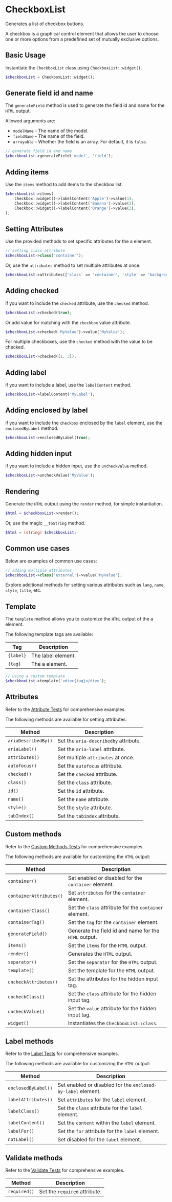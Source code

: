 # CheckboxList

Generates a list of checkbox buttons.

A checkbox is a graphical control element that allows the user to choose one or more options from a predefined set of
mutually exclusive options.

## Basic Usage

Instantiate the `CheckboxList` class using `CheckboxList::widget()`.

```php
$checkboxList = CheckboxList::widget();
```

## Generate field id and name

The `generateField` method is used to generate the field id and name for the `HTML` output.

Allowed arguments are:

- `modelName` - The name of the model.
- `fieldName` - The name of the field.
- `arrayable` - Whether the field is an array. For default, it is `false`.

```php
// generate field id and name
$checkboxList->generateField('model', 'field');
```

## Adding items

Use the `items` method to add items to the checkbox list.

```php
$checkboxList->items(
    Checkbox::widget()->labelContent('Apple')->value(1),
    Checkbox::widget()->labelContent('Banana')->value(2),
    Checkbox::widget()->labelContent('Orange')->value(3),
);
```

## Setting Attributes

Use the provided methods to set specific attributes for the a element.

```php
// setting class attribute
$checkboxList->class('container');
```

Or, use the `attributes` method to set multiple attributes at once.

```php
$checkboxList->attributes(['class' => 'container', 'style' => 'background-color: #eee;']);
```

## Adding checked

if you want to include the `checked` attribute, use the `checked` method.

```php
$checkboxList->checked(true);
```

Or add value for matching with the `checkbox` value attribute.

```php
$checkboxList->checked('MyValue')->value('MyValue');
```

For multiple checkboxes, use the `checked` method with the value to be checked.

```php
$checkboxList->checked([1, 3]);
```

## Adding label

if you want to include a label, use the `labelContent` method.

```php
$checkboxList->labelContent('MyLabel');
```

## Adding enclosed by label

if you want to include the `checkbox` enclosed by the `label` element, use the `enclosedByLabel` method.

```php
$checkboxList->enclosedByLabel(true);
```

## Adding hidden input

if you want to include a hidden input, use the `uncheckValue` method.

```php
$checkboxList->uncheckValue('MyValue');
```

## Rendering

Generate the `HTML` output using the `render` method, for simple instantiation. 

```php
$html = $checkboxList->render();
```

Or, use the magic `__toString` method.

```php
$html = (string) $checkboxList;
```

## Common use cases

Below are examples of common use cases:

```php
// adding multiple attributes
$checkboxList->class('external')->value('Myvalue');
```

Explore additional methods for setting various attributes such as `lang`, `name`, `style`, `title`, etc.

## Template

The `template` method allows you to customize the `HTML` output of the a element.

The following template tags are available:

| Tag       | Description        |
| --------- | ------------------ |
| `{label}` | The label element. |
| `{tag}`   | The a element.     |

```php
// using a custom template
$checkboxList->template('<div>{tag}</div>');
```

## Attributes

Refer to the [Attribute Tests](https://github.com/php-forge/html/blob/main/tests/Input/CheckboxList/AttributeTest.php)
for comprehensive examples.

The following methods are available for setting attributes:

| Method             | Description                                                                                     |
| ------------------ | ----------------------------------------------------------------------------------------------- |
| `ariaDescribedBy()`| Set the `aria-describedby` attribute.                                                           |
| `ariaLabel()`      | Set the `aria-label` attribute.                                                                 |
| `attributes()`     | Set multiple `attributes` at once.                                                              |
| `autofocus()`      | Set the `autofocus` attribute.                                                                  |
| `checked()`        | Set the `checked` attribute.                                                                    |
| `class()`          | Set the `class` attribute.                                                                      |
| `id()`             | Set the `id` attribute.                                                                         |
| `name()`           | Set the `name` attribute.                                                                       |
| `style()`          | Set the `style` attribute.                                                                      |
| `tabIndex()`       | Set the `tabindex` attribute.                                                                   |

## Custom methods

Refer to the [Custom Methods Tests](https://github.com/php-forge/html/blob/main/tests/Input/CheckboxList/CustomMethodTest.php)
for comprehensive examples.

The following methods are available for customizing the `HTML` output:

| Method                 | Description                                                                                 |
| ---------------------- | ------------------------------------------------------------------------------------------- |
| `container()`          | Set enabled or disabled for the `container` element.                                        |
| `containerAttributes()`| Set `attributes` for the `container` element.                                               |
| `containerClass()`     | Set the `class` attribute for the `container` element.                                      |
| `containerTag()`       | Set the `tag` for the `container` element.                                                  |
| `generateField()`      | Generate the field id and name for the `HTML` output.                                       |
| `items()`              | Set the `items` for the `HTML` output.                                                      |
| `render()`             | Generates the `HTML` output.                                                                |
| `separator()`          | Set the `separator` for the `HTML` output.                                                  |
| `template()`           | Set the template for the `HTML` output.                                                     |
| `uncheckAttributes()`  | Set the attributes for the hidden input tag.                                                |
| `uncheckClass()`       | Set the `class` attribute for the hidden input tag.                                         |
| `uncheckValue()`       | Set the `value` attribute for the hidden input tag.                                         |
| `widget()`             | Instantiates the `CheckboxList::class`.                                                     |

## Label methods

Refer to the [Label Tests](https://github.com/php-forge/html/blob/main/tests/Input/CheckboxList/LabelTest.php) for
comprehensive examples.

The following methods are available for customizing the `HTML` output:

| Method             | Description                                                                                     |
| ------------------ | ----------------------------------------------------------------------------------------------- |
| `enclosedByLabel()`| Set enabled or disabled for the `enclosed-by-label` element.                                    |
| `labelAttributes()`| Set `attributes` for the `label` element.                                                       |
| `labelClass()`     | Set the `class` attribute for the `label` element.                                              |
| `labelContent()`   | Set the `content` within the `label` element.                                                   |
| `labelFor()`       | Set the `for` attribute for the `label` element.                                                |
| `notLabel()`       | Set disabled for the `label` element.   

## Validate methods

Refer to the [Validate Tests](https://github.com/php-forge/html/blob/main/tests/Input/CheckboxList/ValidateTest.php) for
comprehensive examples.

| Method         | Description                                                                                         |
| -------------- | --------------------------------------------------------------------------------------------------- |
| `required()`   | Set the `required` attribute.                                                                       |
